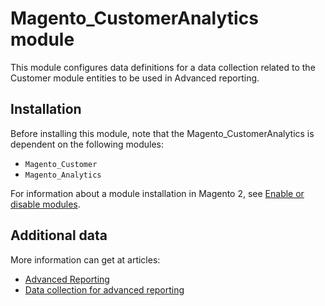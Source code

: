 # Magento_CustomerAnalytics module

This module configures data definitions for a data collection related to the Customer module entities to be used in Advanced reporting.

## Installation

Before installing this module, note that the Magento_CustomerAnalytics is dependent on the following modules:

- `Magento_Customer`
- `Magento_Analytics`

For information about a module installation in Magento 2, see [Enable or disable modules](https://devdocs.magento.com/guides/v2.4/install-gde/install/cli/install-cli-subcommands-enable.html).

## Additional data

More information can get at articles:
- [Advanced Reporting](https://devdocs.magento.com/guides/v2.4/advanced-reporting/overview.html)
- [Data collection for advanced reporting](https://devdocs.magento.com/guides/v2.4/advanced-reporting/data-collection.html)
